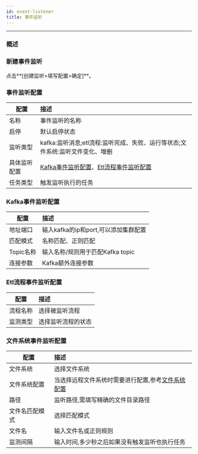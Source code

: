 ```yaml
---
id: event-listener
title: 事件监听
---
```


---

### 概述


### 新建事件监听

点击**[创建监听>填写配置>确定]**。

### 事件监听配置

| 配置         |   描述                                         |
| ------------| :-----------                                  |
|名称|事件监听的名称|
|启停|默认启停状态|
|监听类型|kafka:监听消息;etl流程:监听完成、失败、运行等状态;文件系统:监听文件变化、增删|
|具体监听配置|[Kafka事件监听配置](/event-listener#kafka事件监听配置)、[Etl流程事件监听配置](/event-listener#etl流程事件监听配置)|
|任务类型|触发监听执行的任务|

### Kafka事件监听配置
| 配置         |   描述                                         |
| ------------| :-----------                                  |
|地址端口|输入kafka的ip和port,可以添加集群配置|
|匹配模式|名称匹配、正则匹配 |
|Topic名称|输入名称/规则用于匹配Kafka topic|
|连接参数|Kafka额外连接参数|

### Etl流程事件监听配置
| 配置         |   描述                                         |
| ------------| :-----------                                  |
|流程名称|选择被监听流程|
|监测类型|选择监听流程的状态|
### 文件系统事件监听配置
| 配置         |   描述                                         |
| ------------| :-----------                                  |
|文件系统|选择文件系统|
|文件系统配置|当选择远程文件系统时需要进行配置,参考[文件系统配置](/filesystem#文件系统配置)|
|路径|监听路径,需填写精确的文件目录路径|
|文件名匹配模式|选择匹配模式|
|文件名|输入文件名或正则规则|
|监测间隔|输入时间,多少秒之后如果没有触发监听也执行任务|
